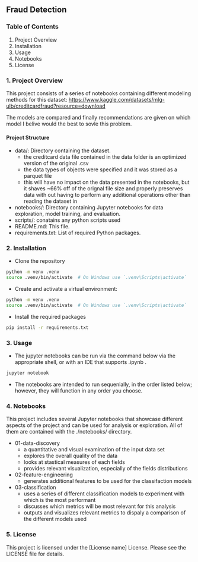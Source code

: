 ## Fraud Detection

### Table of Contents

1. Project Overview
2. Installation
3. Usage
4. Notebooks
5. License

### 1. Project Overview

This project consists of a series of notebooks containing different modeling methods for this dataset: https://www.kaggle.com/datasets/mlg-ulb/creditcardfraud?resource=download

The models are compared and finally recommendations are given on which model I belive would the best to sovle this problem.

#### Project Structure
- data/: Directory containing the dataset.
    - the creditcard data file contained in the data folder is an optimized version of the original .csv
    - the data types of objects were specified and it was stored as a parquet file
    - this will have no impact on the data presented in the notebooks, but it shaves ~66% off of the orignal file size and properly preserves data with out having to perform any additional operations other than reading the dataset in
- notebooks/: Directory containing Jupyter notebooks for data exploration, model training, and evaluation.
- scripts/: conatains any python scripts used
- README.md: This file.
- requirements.txt: List of required Python packages.

### 2. Installation

- Clone the repository

```sh
python -m venv .venv
source .venv/bin/activate  # On Windows use `.venv\Scripts\activate`
```

- Create and activate a virtual environment:

```sh
python -m venv .venv
source .venv/bin/activate  # On Windows use `.venv\Scripts\activate`
```

- Install the required packages


```sh
pip install -r requirements.txt
```

### 3. Usage

- The jupyter notebooks can be run via the command below via the appropriate shell, or with an IDE that supports .ipynb .

```sh
jupyter notebook
```

- The notebooks are intended to run sequenially, in the order listed below; however, they will function in any order you choose.

### 4. Notebooks

This project includes several Jupyter notebooks that showcase different aspects of the project and can be used for analysis or exploration. All of them are contained with the ./notebooks/ directory.

- 01-data-discovery
    - a quantitative and visual examination of the input data set
    - explores the overall quality of the data 
    - looks at stastical measures of each fields
    - provides relevant visualization, especially of the fields distributions 
- 02-feature-engineering
    - generates additional features to be used for the classifaction models
- 03-classification
    - uses a series of different classification models to experiment with which is the most performant 
    - discusses which metrics will be most relevant for this analysis
    - outputs and visualizes relevant metrics to dispaly a comparison of the different models used

### 5. License

This project is licensed under the [License name] License. Please see the LICENSE file for details.